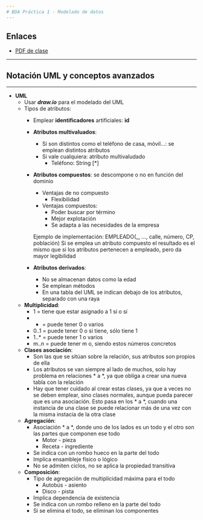 ```yaml
---
# BDA Práctica 1 - Modelado de datos
---
```


## Enlaces
- [PDF de clase](https://campusvirtual.udc.gal/mod/resource/view.php?id=743368)
---

## Notación UML y conceptos avanzados
---

- **UML**
	- Usar ***draw.io*** para el modelado del UML
	- Tipos de atributos:
		- Emplear **identificadores** artificiales: **id**
		- **Atributos multivaluados**:
			- Si son distintos como el teléfono de casa, móvil...: se emplean distintos atributos
			- Si vale cualquiera: atributo multivaludado
				- Teléfono: String [*]
		- **Atributos compuestos**: se descompone o no en función del dominio
			- Ventajas de no compuesto
				- Flexibilidad
			- Ventajas compuestos:
				- Poder buscar por término
				- Mejor explotación
				- Se adapta a las necesidades de la empresa
		
			Ejemplo de implementación: EMPLEADO(_, ..., calle, número, CP, población)
			Si se emplea un atributo compuesto el resultado es el mismo que si los atributos pertenecen a empleado, pero da mayor legibilidad
		- **Atributos derivados**:
			- No se almacenan datos como la edad
			- Se emplean métodos
			- En una tabla del UML se indican debajo de los atributos, separado con una raya 
	- **Multiplicidad**:
		- 1 = tiene que estar asignado a 1 sí o sí
		- * = puede tener 0 o varios
		- 0..1 = puede tener 0 o si tiene, sólo tiene 1
		- 1..* = puede tener 1 o varios
		- m..n = puede tener m o, siendo estos números concretos
	- **Clases asociación**:
		- Son las que se sitúan sobre la relación, sus atributos son propios de ella
		- Los atributos se van siempre al lado de muchos, solo hay problema en relaciones * a *, ya que obliga a crear una nueva tabla con la relación
		- Hay que tener cuidado al crear estas clases, ya que a veces no se deben emplear, sino clases normales, aunque pueda parecer que es una asociación. Esto pasa en los * a *, cuando una instancia de una clase se puede relacionar más de una vez con la misma instacia de la otra clase
	- **Agregación**:
		- Asociación * a *, donde uno de los lados es un todo y el otro son las partes que componen ese todo
			- Motor - pieza
			- Receta - ingrediente
		- Se indica con un rombo hueco en la parte del todo
		- Implica ensambleje físico o lógico
		- No se admiten ciclos, no se aplica la propiedad transitiva
	- **Composición**:
		- Tipo de agregación de multiplicidad máxima para el todo
			- Autobús - asiento
			- Disco - pista
		- Implica dependencia de existencia
		- Se indica con un rombo relleno en la parte del todo
		- Si se elimina el todo, se eliminan los componentes